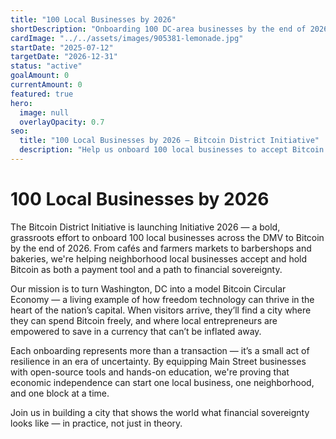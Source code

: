 ```yaml
---
title: "100 Local Businesses by 2026"
shortDescription: "Onboarding 100 DC-area businesses by the end of 2026, building a thriving circular economy in the nation's capital. Bitcoin works best when ownership is distributed, when it circulates through local hands."
cardImage: "../../assets/images/905381-lemonade.jpg"
startDate: "2025-07-12"
targetDate: "2026-12-31"
status: "active"
goalAmount: 0
currentAmount: 0
featured: true
hero:
  image: null
  overlayOpacity: 0.7
seo:
  title: "100 Local Businesses by 2026 – Bitcoin District Initiative"
  description: "Help us onboard 100 local businesses to accept Bitcoin in Washington, DC by the end of 2026. Support our mission to build a thriving Bitcoin circular economy in the nation's capital."
---
```


# 100 Local Businesses by 2026

The Bitcoin District Initiative is launching Initiative 2026 — a bold, grassroots effort to onboard 100 local businesses across the DMV to Bitcoin by the end of 2026. From cafés and farmers markets to barbershops and bakeries, we're helping neighborhood local businesses accept and hold Bitcoin as both a payment tool and a path to financial sovereignty.

Our mission is to turn Washington, DC into a model Bitcoin Circular Economy — a living example of how freedom technology can thrive in the heart of the nation’s capital. When visitors arrive, they’ll find a city where they can spend Bitcoin freely, and where local entrepreneurs are empowered to save in a currency that can’t be inflated away.

Each onboarding represents more than a transaction — it’s a small act of resilience in an era of uncertainty. By equipping Main Street businesses with open-source tools and hands-on education, we're proving that economic independence can start one local business, one neighborhood, and one block at a time.

Join us in building a city that shows the world what financial sovereignty looks like — in practice, not just in theory.
